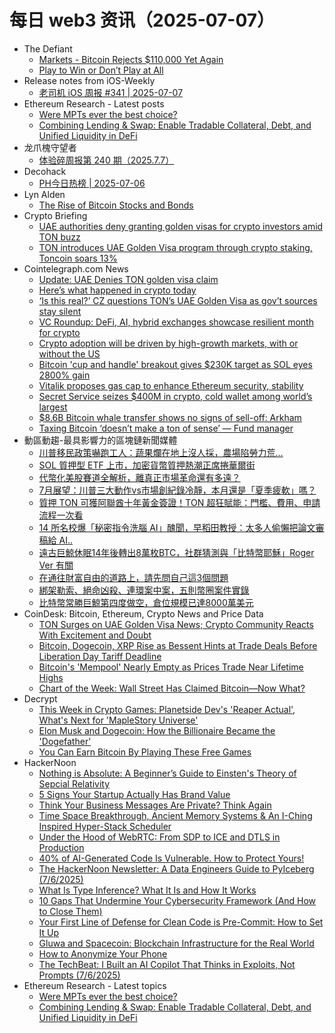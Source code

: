 # 每日 web3 资讯（2025-07-07）

- The Defiant
  - [Markets - Bitcoin Rejects $110,000 Yet Again](https://thedefiant.io/education/premium-tutorials/markets-bitcoin-rejects-usd110-000-yet-again)
  - [Play to Win or Don’t Play at All](https://thedefiant.io/education/premium-tutorials/play-to-win-or-don-t-play-at-all)
- Release notes from iOS-Weekly
  - [老司机 iOS 周报 #341 | 2025-07-07](https://github.com/SwiftOldDriver/iOS-Weekly/releases/tag/%23341)
- Ethereum Research - Latest posts
  - [Were MPTs ever the best choice?](https://ethresear.ch/t/were-mpts-ever-the-best-choice/22706#post_1)
  - [Combining Lending & Swap: Enable Tradable Collateral, Debt, and Unified Liquidity in DeFi](https://ethresear.ch/t/combining-lending-swap-enable-tradable-collateral-debt-and-unified-liquidity-in-defi/22704#post_1)
- 龙爪槐守望者
  - [体验碎周报第 240 期（2025.7.7）](https://www.ftium4.com/ux-weekly-240.html)
- Decohack
  - [PH今日热榜 | 2025-07-06](https://decohack.com/producthunt-daily-2025-07-06/)
- Lyn Alden
  - [The Rise of Bitcoin Stocks and Bonds](https://www.lynalden.com/bitcoin-stocks-and-bonds/)
- Crypto Briefing
  - [UAE authorities deny granting golden visas for crypto investors amid TON buzz](https://cryptobriefing.com/uae-golden-visa-crypto-denial/)
  - [TON introduces UAE Golden Visa program through crypto staking, Toncoin soars 13%](https://cryptobriefing.com/ton-golden-visa-uae-crypto/)
- Cointelegraph.com News
  - [Update: UAE Denies TON golden visa claim](https://cointelegraph.com/news/toncoin-uae-golden-visa-staking-offer?utm_source=rss_feed&utm_medium=rss&utm_campaign=rss_partner_inbound)
  - [Here’s what happened in crypto today](https://cointelegraph.com/news/what-happened-in-crypto-today?utm_source=rss_feed&utm_medium=rss&utm_campaign=rss_partner_inbound)
  - [‘Is this real?’ CZ questions TON’s UAE Golden Visa as gov’t sources stay silent](https://cointelegraph.com/news/cz-questions-ton-uae-golden-visa-crypto-residency?utm_source=rss_feed&utm_medium=rss&utm_campaign=rss_partner_inbound)
  - [VC Roundup: DeFi, AI, hybrid exchanges showcase resilient month for crypto](https://cointelegraph.com/news/vc-roundup-june-crypto-funding-rails-ai-defi?utm_source=rss_feed&utm_medium=rss&utm_campaign=rss_partner_inbound)
  - [Crypto adoption will be driven by high-growth markets, with or without the US](https://cointelegraph.com/news/crypto-high-growth-markets-with-or-without-the-us?utm_source=rss_feed&utm_medium=rss&utm_campaign=rss_partner_inbound)
  - [Bitcoin &#039;cup and handle&#039; breakout gives $230K target as SOL eyes 2800% gain](https://cointelegraph.com/news/bitcoin-cup-and-handle-breakout-230k-target-sol-2800-gain?utm_source=rss_feed&utm_medium=rss&utm_campaign=rss_partner_inbound)
  - [Vitalik proposes gas cap to enhance Ethereum security, stability](https://cointelegraph.com/news/vitalik-ethereum-gas-cap-eip-7983?utm_source=rss_feed&utm_medium=rss&utm_campaign=rss_partner_inbound)
  - [Secret Service seizes $400M in crypto, cold wallet among world’s largest](https://cointelegraph.com/news/secret-service-seizes-400m-crypto-cold-wallet?utm_source=rss_feed&utm_medium=rss&utm_campaign=rss_partner_inbound)
  - [$8.6B Bitcoin whale transfer shows no signs of sell-off: Arkham](https://cointelegraph.com/news/bitcoin-whale-transfer-not-sell-off-says-arkham-blockchain-intelligence?utm_source=rss_feed&utm_medium=rss&utm_campaign=rss_partner_inbound)
  - [Taxing Bitcoin ‘doesn’t make a ton of sense’ — Fund manager](https://cointelegraph.com/news/bill-miller-bitcoin-tax-speculation-natalie-brunell-coin-stories?utm_source=rss_feed&utm_medium=rss&utm_campaign=rss_partner_inbound)
- 動區動趨-最具影響力的區塊鏈新聞媒體
  - [川普移民政策嚇跑工人：蔬果爛在地上沒人採，農場陷勞力荒…](https://www.blocktempo.com/immigration-raids-leave-crops-unharvested-california-farms-at-risk/)
  - [SOL 質押型 ETF 上市，加密貨幣質押熱潮正席捲華爾街](https://www.blocktempo.com/sol-staking-etf-debuts-staking-craze-sweeps-wall-street/)
  - [代幣化美股賽道全解析，離真正市場革命還有多遠？](https://www.blocktempo.com/mint-ventures-tokenized-us-stock-market-analysis-and-outlook/)
  - [7月展望：川普三大動作vs市場創紀錄冷靜，本月還是「夏季疲軟」嗎？](https://www.blocktempo.com/july-outlook-trump-three-actions-vs-market-record-calm-is-july-still-a-summer-weakness-script/)
  - [質押 TON 可獲阿聯酋十年黃金簽證！TON 超狂賦能：門檻、費用、申請流程一次看](https://www.blocktempo.com/10-year-uae-golden-visa-with-ton/)
  - [14 所名校爆「秘密指令洗腦 AI」醜聞，早稻田教授：太多人偷懶把論文審稿給 AI..](https://www.blocktempo.com/prestigious-school-reveals-secret-instructions-to-brainwash-ai-scandal/)
  - [遠古巨鯨休眠14年後轉出8萬枚BTC，社群猜測與「比特幣耶穌」Roger Ver 有關](https://www.blocktempo.com/whale-activates-80k-btc-after-14-years/)
  - [在通往財富自由的道路上，請先問自己這3個問題](https://www.blocktempo.com/three-questions-before-fire/)
  - [綁架勒索、絕命凶殺、連環案中案，五則幣圈案件實錄](https://www.blocktempo.com/five-real-life-crypto-crime-cases/)
  - [比特幣常勝巨鯨第四度做空，倉位規模已達8000萬美元](https://www.blocktempo.com/bitcoins-ever-victorious-whale-shorts-for-the-fourth-time/)
- CoinDesk: Bitcoin, Ethereum, Crypto News and Price Data
  - [TON Surges on UAE Golden Visa News; Crypto Community Reacts With Excitement and Doubt](https://www.coindesk.com/markets/2025/07/06/ton-surges-on-uae-golden-visa-news-crypto-community-reacts-with-excitement-and-doubt)
  - [Bitcoin, Dogecoin, XRP Rise as Bessent Hints at Trade Deals Before Liberation Day Tariff Deadline](https://www.coindesk.com/markets/2025/07/06/btc-doge-xrp-rise-as-bessent-hints-at-trade-deals-before-liberation-day-tariff-deadline)
  - [Bitcoin's 'Mempool' Nearly Empty as Prices Trade Near Lifetime Highs](https://www.coindesk.com/markets/2025/07/06/bitcoin-s-mempool-nearly-empty-as-prices-trade-near-lifetime-highs)
  - [Chart of the Week: Wall Street Has Claimed Bitcoin—Now What?](https://www.coindesk.com/markets/2025/07/06/chart-of-the-week-wall-street-has-claimed-bitcoin-now-what)
- Decrypt
  - [This Week in Crypto Games: Planetside Dev's 'Reaper Actual', What's Next for 'MapleStory Universe'](https://decrypt.co/328485/this-week-crypto-games-planetside-dev-reaper-actual-maplestory-universe)
  - [Elon Musk and Dogecoin: How the Billionaire Became the 'Dogefather'](https://decrypt.co/291361/elon-musk-dogecoin-timeline-explained)
  - [You Can Earn Bitcoin By Playing These Free Games](https://decrypt.co/205392/bitcoin-booming-you-earn-more-playing-free-games)
- HackerNoon
  - [Nothing is Absolute: A Beginner’s Guide to Einsten's Theory of Sepcial Relativity](https://hackernoon.com/nothing-is-absolute-a-beginners-guide-to-einstens-theory-of-sepcial-relativity?source=rss)
  - [5 Signs Your Startup Actually Has Brand Value](https://hackernoon.com/5-signs-your-startup-actually-has-brand-value?source=rss)
  - [Think Your Business Messages Are Private? Think Again](https://hackernoon.com/think-your-business-messages-are-private-think-again?source=rss)
  - [Time Space Breakthrough, Ancient Memory Systems & An I-Ching Inspired Hyper-Stack Scheduler](https://hackernoon.com/time-space-breakthrough-ancient-memory-systems-and-an-i-ching-inspired-hyper-stack-scheduler?source=rss)
  - [Under the Hood of WebRTC: From SDP to ICE and DTLS in Production](https://hackernoon.com/under-the-hood-of-webrtc-from-sdp-to-ice-and-dtls-in-production?source=rss)
  - [40% of AI-Generated Code Is Vulnerable. How to Protect Yours!](https://hackernoon.com/40percent-of-ai-generated-code-is-vulnerable-how-to-protect-yours?source=rss)
  - [The HackerNoon Newsletter: A Data Engineers Guide to PyIceberg (7/6/2025)](https://hackernoon.com/7-6-2025-newsletter?source=rss)
  - [What Is Type Inference? What It Is and How It Works](https://hackernoon.com/what-is-type-inference-what-it-is-and-how-it-works?source=rss)
  - [10 Gaps That Undermine Your Cybersecurity Framework (And How to Close Them)](https://hackernoon.com/10-gaps-that-undermine-your-cybersecurity-framework-and-how-to-close-them?source=rss)
  - [Your First Line of Defense for Clean Code is Pre-Commit: How to Set It Up](https://hackernoon.com/your-first-line-of-defense-for-clean-code-is-pre-commit-how-to-set-it-up?source=rss)
  - [Gluwa and Spacecoin: Blockchain Infrastructure for the Real World](https://hackernoon.com/gluwa-and-spacecoin-blockchain-infrastructure-for-the-real-world?source=rss)
  - [How to Anonymize Your Phone](https://hackernoon.com/how-to-anonymize-your-phone?source=rss)
  - [The TechBeat: I Built an AI Copilot That Thinks in Exploits, Not Prompts (7/6/2025)](https://hackernoon.com/7-6-2025-techbeat?source=rss)
- Ethereum Research - Latest topics
  - [Were MPTs ever the best choice?](https://ethresear.ch/t/were-mpts-ever-the-best-choice/22706)
  - [Combining Lending & Swap: Enable Tradable Collateral, Debt, and Unified Liquidity in DeFi](https://ethresear.ch/t/combining-lending-swap-enable-tradable-collateral-debt-and-unified-liquidity-in-defi/22704)
